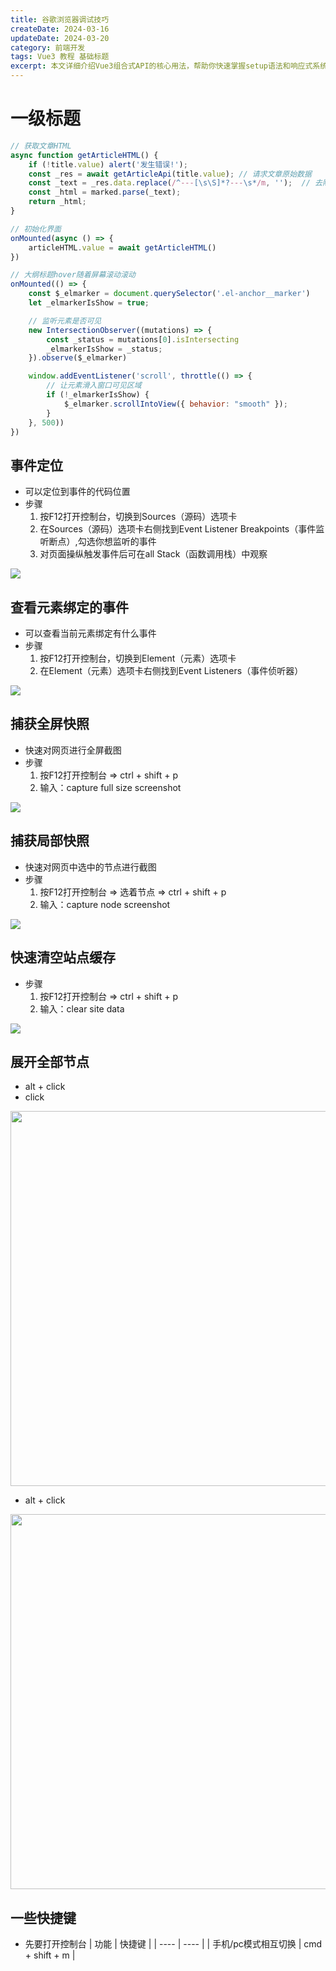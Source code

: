 ```yaml
---
title: 谷歌浏览器调试技巧
createDate: 2024-03-16
updateDate: 2024-03-20
category: 前端开发
tags: Vue3 教程 基础标题
excerpt: 本文详细介绍Vue3组合式API的核心用法，帮助你快速掌握setup语法和响应式系统...
---
```


# 一级标题



```js
// 获取文章HTML
async function getArticleHTML() {
    if (!title.value) alert('发生错误!');
    const _res = await getArticleApi(title.value); // 请求文章原始数据
    const _text = _res.data.replace(/^---[\s\S]*?---\s*/m, '');  // 去除头部--- ---内的数据
    const _html = marked.parse(_text);
    return _html;
}

// 初始化界面
onMounted(async () => {
    articleHTML.value = await getArticleHTML()
})

// 大纲标题hover随着屏幕滚动滚动
onMounted(() => {
    const $_elmarker = document.querySelector('.el-anchor__marker')
    let _elmarkerIsShow = true;

    // 监听元素是否可见
    new IntersectionObserver((mutations) => {
        const _status = mutations[0].isIntersecting
        _elmarkerIsShow = _status;
    }).observe($_elmarker)

    window.addEventListener('scroll', throttle(() => {
        // 让元素滑入窗口可见区域
        if (!_elmarkerIsShow) {
            $_elmarker.scrollIntoView({ behavior: "smooth" });
        }
    }, 500))
})
```







## 事件定位

- 可以定位到事件的代码位置
- 步骤
  1. 按F12打开控制台，切换到Sources（源码）选项卡
  2. 在Sources（源码）选项卡右侧找到Event Listener Breakpoints（事件监听断点）,勾选你想监听的事件
  3. 对页面操纵触发事件后可在all Stack（函数调用栈）中观察


<img src="https://s1.ax1x.com/2022/05/17/Oh2pKP.jpg" />



## 查看元素绑定的事件

- 可以查看当前元素绑定有什么事件
- 步骤
  1. 按F12打开控制台，切换到Element（元素）选项卡
  2. 在Element（元素）选项卡右侧找到Event Listeners（事件侦听器）


<img src="https://s1.ax1x.com/2022/05/17/Oh2rPH.jpg" />

## 捕获全屏快照
- 快速对网页进行全屏截图
- 步骤
  1. 按F12打开控制台 => ctrl + shift + p 
  2. 输入：capture full size screenshot


<img src="https://s1.ax1x.com/2022/05/17/OIKdvq.jpg" />

## 捕获局部快照
- 快速对网页中选中的节点进行截图
- 步骤
  1. 按F12打开控制台 => 选着节点 => ctrl + shift + p 
  2. 输入：capture node screenshot


<img src="https://s1.ax1x.com/2022/05/17/OIMpdS.jpg" />

## 快速清空站点缓存
- 步骤
  1. 按F12打开控制台 => ctrl + shift + p 
  2. 输入：clear site data


<img src="https://s1.ax1x.com/2022/05/17/OIQZpd.jpg" />

## 展开全部节点
- alt + click
- click

<img width="600" src="https://s1.ax1x.com/2022/05/17/OIlkD0.jpg" />

- alt + click

<img width="600" src="https://s1.ax1x.com/2022/05/17/OIlFuq.jpg" />

## 一些快捷键
- 先要打开控制台
|  功能  |  快捷键  |
|  ----  | ----  |
| 手机/pc模式相互切换  | cmd + shift + m |

